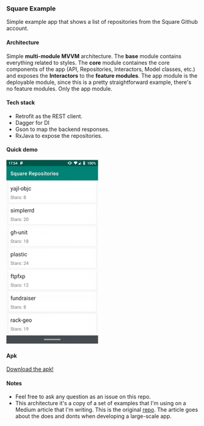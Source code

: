 ### Square Example

Simple example app that shows a list of repositories from the Square Github account.

#### Architecture

Simple **multi-module MVVM** architecture. The **base** module contains everything related to styles. The **core** module containes the core components of the app (API, Repositories, Interactors, Model classes, etc.) and exposes the **Interactors** to the **feature modules**. The app module is the deployable module, since this is a pretty straightforward example, there's no feature modules. Only the app module.

#### Tech stack

- Retrofit as the REST client.
- Dagger for DI
- Gson to map the backend responses.
- RxJava to expose the repositories.

#### Quick demo

![example](https://github.com/4gus71n/Square/blob/master/SquareExampleVid.gif?raw=true)

#### Apk

[Download the apk!](https://github.com/4gus71n/Square/blob/master/app-debug.apk?raw=true "Download the apk!")

#### Notes

- Feel free to ask any question as an issue on this repo.
- This architecture it's a copy of a set of examples that I'm using on a Medium article that I'm writing. This is the original [repo](https://github.com/4gus71n/Examples). The article goes about the does and donts when developing a large-scale app.


